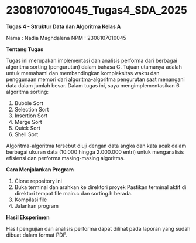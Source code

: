 # 2308107010045_Tugas4_SDA_2025

**Tugas 4 - Struktur Data dan Algoritma Kelas A**

Nama : Nadia Maghdalena
NPM  : 2308107010045

**Tentang Tugas**

Tugas ini merupakan implementasi dan analisis performa dari berbagai algoritma sorting (pengurutan) dalam bahasa C. Tujuan utamanya adalah untuk memahami dan membandingkan kompleksitas waktu dan penggunaan memori dari algoritma-algoritma pengurutan saat menangani data dalam jumlah besar.
Dalam tugas ini, saya mengimplementasikan 6 algoritma sorting:

1. Bubble Sort
2. Selection Sort
3. Insertion Sort
4. Merge Sort
5. Quick Sort
6. Shell Sort

Algoritma-algoritma tersebut diuji dengan data angka dan kata acak dalam berbagai ukuran data (10.000 hingga 2.000.000 entri) untuk menganalisis efisiensi dan performa masing-masing algoritma.

**Cara Menjalankan Program**

1. Clone repository ini
2. Buka terminal dan arahkan ke direktori proyek Pastikan terminal aktif di direktori tempat file main.c dan sorting.h berada.
3. Kompilasi file
4. Jalankan program

**Hasil Eksperimen**

Hasil pengujian dan analisis performa dapat dilihat pada laporan yang sudah dibuat dalam format PDF.
